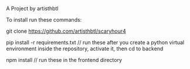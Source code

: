 A Project by artisthbtl

To install run these commands:

git clone https://github.com/artisthbtl/scaryhour4

pip install -r requirements.txt // run these after you create a python virtual environment inside the repository, activate it, then cd to backend

npm install // run these in the frontend directory

